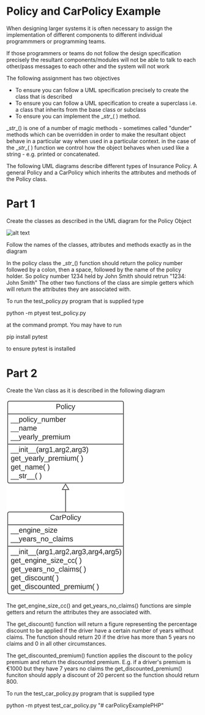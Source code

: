 # Policy and CarPolicy Example

When designing larger systems it is often necessary to assign the implementation of different components to different individual programmmers or programming teams. 

If those programmers or teams do not follow the design specification precisely the resultant components/modules will not be able to talk to each other/pass messages to each other and the system will not work


The following assignment has two objectives
- To ensure you can follow a UML specification precisely to create the class that is described
- To ensure you can follow a UML specification to create a superclass i.e. a class that inherits from the base class or subclass
- To ensure you can implement the \__str__( ) method.
  
\__str__() is one of a number of magic methods - sometimes called "dunder" methods which can be overridden in order to make the resultant object behave in a particular way when used in a particular context.
in the case of the \__str__( ) function we control how the object behaves when used like a string - e.g. printed or concatenated.

The following UML diagrams describe different types of Insurance Policy. A general Policy and a CarPolicy which inherits the attributes and methods of the Policy class.

# Part 1
Create the classes as described in the UML diagram for the Policy Object

![alt text](Policy.png)

Follow the names of the classes, attributes and methods exactly as in the diagram

In the policy class the \__str__() function should return the policy number followed by a colon, then a space, followed by the name of the policy holder. So policy number 1234 held by John Smith should retrun "1234: John Smith"
The other two functions of the class are simple getters which will return the attributes they are associated with.

To run the test_policy.py program that is supplied type 

python -m ptyest test_policy.py

at the command prompt. You may have to run

pip install pytest 

to ensure pytest is installed

# Part 2
Create the Van class as it is described in the following diagram

![alt text](CarPolicy.png)

The get_engine_size_cc() and get_years_no_claims() functions are simple getters and return the attributes they are associated with.

The get_discount() function will return a figure representing the percentage discount to be applied if the driver have a certain number of years without claims. The function should return 20 if the drive has more than 5 years no claims and 0 in all other circumstances.

The get_discounted_premium() function applies the discount to the policy premium and return the discounted premium. E.g. if a driver's premium is €1000 but they have 7 years no claims the get_discounted_premium() funciton should apply a discount of 20 percent so the function should return 800. 

To run the test_car_policy.py program that is supplied type 

python -m ptyest test_car_policy.py
"# carPolicyExamplePHP" 

